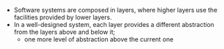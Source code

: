 + Software systems are composed in layers, where higher layers use the facilities provided by lower layers.
+ In a well-designed system, each layer provides a different abstraction from the layers above and below it;
    + one more level of abstraction above the current one
